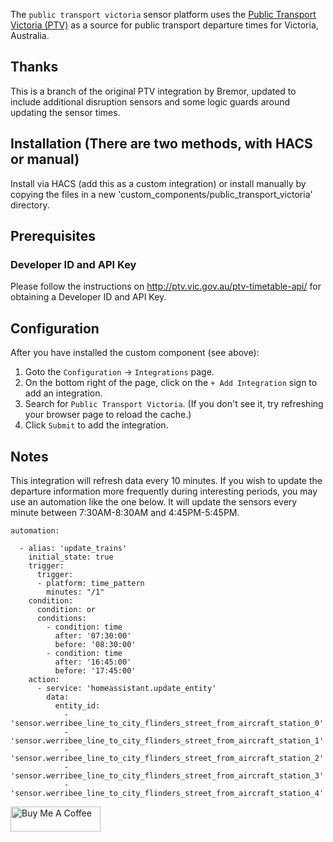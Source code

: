 The `public transport victoria` sensor platform uses the [Public Transport Victoria (PTV)](https://www.ptv.vic.gov.au/) as a source for public transport departure times for Victoria, Australia.

## Thanks
This is a branch of the original PTV integration by Bremor, updated to include additional disruption sensors and some logic guards around updating the sensor times.

## Installation (There are two methods, with HACS or manual)

Install via HACS (add this as a custom integration) or install manually by copying the files in a new 'custom_components/public_transport_victoria' directory.

## Prerequisites

### Developer ID and API Key
Please follow the instructions on http://ptv.vic.gov.au/ptv-timetable-api/ for obtaining a Developer ID and API Key.

## Configuration
After you have installed the custom component (see above):
1. Goto the `Configuration` -> `Integrations` page.  
2. On the bottom right of the page, click on the `+ Add Integration` sign to add an integration.
3. Search for `Public Transport Victoria`. (If you don't see it, try refreshing your browser page to reload the cache.)
4. Click `Submit` to add the integration.

## Notes
This integration will refresh data every 10 minutes. If you wish to update the departure information more frequently during interesting periods, you may use an automation like the one below. It will update the sensors every minute between 7:30AM-8:30AM and 4:45PM-5:45PM.
```
automation:

  - alias: 'update_trains'
    initial_state: true
    trigger:
      trigger:
      - platform: time_pattern
        minutes: "/1"
    condition:
      condition: or
      conditions:
        - condition: time
          after: '07:30:00'
          before: '08:30:00'
        - condition: time
          after: '16:45:00'
          before: '17:45:00'
    action:
      - service: 'homeassistant.update_entity'
        data:
          entity_id:
            - 'sensor.werribee_line_to_city_flinders_street_from_aircraft_station_0'
            - 'sensor.werribee_line_to_city_flinders_street_from_aircraft_station_1'
            - 'sensor.werribee_line_to_city_flinders_street_from_aircraft_station_2'
            - 'sensor.werribee_line_to_city_flinders_street_from_aircraft_station_3'
            - 'sensor.werribee_line_to_city_flinders_street_from_aircraft_station_4'
```

<a href="https://www.buymeacoffee.com/bremor" target="_blank"><img src="https://cdn.buymeacoffee.com/buttons/v2/default-yellow.png" alt="Buy Me A Coffee" height=40px width=144px></a>

[hacs]: https://hacs.xyz
